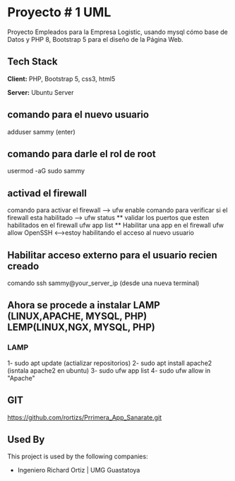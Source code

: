 # Proyecto # 1 UML

Proyecto Empleados para la Empresa Logistic, usando mysql cómo base de Datos y PHP 8, Bootstrap 5 para el diseño de la Página Web.

## Tech Stack

**Client:** PHP, Bootstrap 5, css3, html5

**Server:** Ubuntu Server
## comando para el nuevo usuario
adduser sammy (enter)
## comando para darle el rol de root
usermod -aG sudo sammy 

## activad el firewall
comando para activar el firewall --> ufw enable
comando para verificar si el firewall esta habilitado --> ufw status
** validar los puertos que esten habilitados en el firewall
ufw app list
** Habilitar una app en el firewall
ufw allow OpenSSH <-->estoy habilitando el acceso al nuevo usuario

## Habilitar acceso externo para el usuario recien creado

comando ssh sammy@your_server_ip (desde una nueva terminal)

## Ahora se procede a instalar LAMP (LINUX,APACHE, MYSQL, PHP) LEMP(LINUX,NGX, MYSQL, PHP)
### LAMP
1- sudo apt update (actializar repositorios)
2- sudo apt install apache2 (isntala apache2 en ubuntu)
3- sudo ufw app list
4- sudo ufw allow in "Apache"








## GIT

https://github.com/rortizs/Prrimera_App_Sanarate.git

## Used By

This project is used by the following companies:

- Ingeniero Richard Ortiz | UMG Guastatoya
